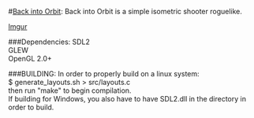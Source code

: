 #[Back into Orbit](http://www.backintorbit.com):
Back into Orbit is a simple isometric shooter roguelike.

[Imgur](http://i.imgur.com/jAo51yo.gifv)

###Dependencies:
SDL2   
GLEW   
OpenGL 2.0+   

###BUILDING:
In order to properly build on a linux system:   
$ generate_layouts.sh > src/layouts.c   
then run "make" to begin compilation.   
If building for Windows, you also have to have SDL2.dll in the directory in order to build.
